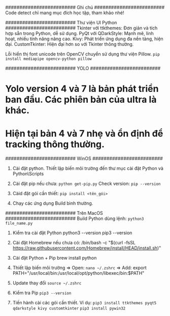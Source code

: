 ######################### Ghi chú #########################
Code detect chỉ mang mục đích học tập, tham khảo nhé!


######################### Thư viện UI Python #########################
Tkinter với ttkthemes: Đơn giản và tích hợp sẵn trong Python, dễ sử dụng.
PyQt với QDarkStyle: Mạnh mẽ, linh hoạt, nhiều tính năng nâng cao.
Kivy: Phát triển ứng dụng đa nền tảng, hiện đại.
CustomTkinter: Hiện đại hơn so với Tkinter thông thường.

Lỗi hiển thị font unicode trên OpenCV chuyển sử dụng thư viện Pillow.
`pip install mediapipe opencv-python pillow`

######################### YOLO #########################
# Yolo version 4 và 7 là bản phát triển ban đầu. Các phiên bản của ultra là khác.
# Hiện tại bản 4 và 7 nhẹ và ổn định để tracking thông thường.

######################### WinOS #########################
1. Cài đặt python. Thiết lập biến môi trường đến thư mục cài đặt Python và Python\Scripts
2. Cài đặt pip nếu chưa:
`python get-pip.py`
Check version: `pip --version`

3. Càid đặt gói cần thiết:
`pip install <tên_gói>`

4. Chạy các ứng dụng Build bình thường.

######################### Trên MacOS #########################
Build Python dùng lệnh: `python3 file_name.py`

1. Kiểm tra cài đặt Python
python3 --version
pip3 --version

2. Cài đặt Homebrew nếu chưa có:
/bin/bash -c "$(curl -fsSL https://raw.githubusercontent.com/Homebrew/install/HEAD/install.sh)"

3. Cài đặt Python + Pip
brew install python

4. Thiết lập biến môi trường
=> Open: `nano ~/.zshrc`
=> Add: export PATH="/usr/local/bin:/usr/local/opt/python/libexec/bin:$PATH"

5. Update thay đổi
`source ~/.zshrc`

6. Kiểm tra Pip
`pip3 --version`

7. Tiến hành cài các gói cần thiết.
Ví dụ: `pip3 install ttkthemes pyqt5 qdarkstyle kivy customtkinter`
`pip3 install pywin32`